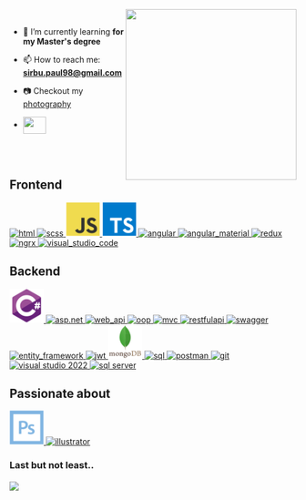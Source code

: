 <img
  width="300"
  height="300"
  align="right"
  src="https://user-images.githubusercontent.com/56299741/187033549-cad9423d-59b7-481a-897c-ab59f92d64df.gif"
/>
<br />
- 🌱 I’m currently learning **for my Master's degree**
- 📫 How to reach me: **sirbu.paul98@gmail.com** 
- 📷 Checkout my <a href="https://www.flickr.com/people/elysium98/">photography</a>

- <a href="https://linkedin.com/in/rishav-chanda-b89a791b3"><img
    align="center"
    src="https://raw.githubusercontent.com/rahuldkjain/github-profile-readme-generator/master/src/images/icons/Social/linked-in-alt.svg"
    height="30"
    width="40"
/></a>

<br /><br />
<h2>Frontend</h2>

<p align="left">
  <a href="https://www.w3schools.com/html/"
    ><img
      src="https://user-images.githubusercontent.com/56299741/186968973-93cb7848-5195-4c83-863a-02744670746f.png"
      alt="html"
      wdith="60"
      height="60"
    />
  </a>
  <a href=""
    ><img
      src="https://user-images.githubusercontent.com/56299741/187033804-7ddda725-77cf-4781-aff5-847439ccacc6.png"
      alt="scss"
      wdith="60"
      height="60"
    />
  </a>
  <a href="https://developer.mozilla.org/en-US/docs/Web/JavaScript">
    <img
      src="https://raw.githubusercontent.com/devicons/devicon/master/icons/javascript/javascript-original.svg"
      alt="javascript"
      width="60"
      height="60"
    />
  </a>
  <a href="https://www.typescriptlang.org/">
    <img
      src="https://raw.githubusercontent.com/devicons/devicon/master/icons/typescript/typescript-original.svg"
      alt="typescript"
      width="60"
      height="60"
    />
  </a>
  <a href="https://angular.io/"
    ><img
      src="https://user-images.githubusercontent.com/56299741/186973040-cc84f9a9-bf15-4dc1-8880-31a82daad754.png"
      alt="angular"
      wdith="60"
      height="60"
    />
  </a>
  <a href="https://material.angular.io/"
    ><img
      src="https://user-images.githubusercontent.com/56299741/186971593-95bcd4e9-3378-4cef-a6f0-4deec35417a7.png"
      alt="angular_material"
      wdith="60"
      height="60"
    />
  </a>
  <a href="https://redux.js.org/"
    ><img
      src="https://user-images.githubusercontent.com/56299741/186984055-5a419fd1-2525-425c-b8f2-b469c2de3d9c.svg"
      alt="redux"
      wdith="60"
      height="60"
    />
  </a>
  <a href="https://ngrx.io/"
    ><img
      src="https://user-images.githubusercontent.com/56299741/186983848-ee7829a2-8f43-4084-a4a3-5d5834bbcccd.svg"
      alt="ngrx"
      wdith="60"
      height="60"
    />
  </a>
  <a href="https://code.visualstudio.com/"
    ><img
      src="https://user-images.githubusercontent.com/56299741/186976004-4a6e8090-5fcf-4d1f-8b38-733b085624ab.png"
      alt="visual_studio_code"
      wdith="60"
      height="60"
    />
  </a>
</p>

<h2>Backend</h2>

<p align="left">
  <a href="https://www.w3schools.com/cs/">
    <img
      src="https://raw.githubusercontent.com/devicons/devicon/master/icons/csharp/csharp-original.svg"
      alt="csharp"
      width="60"
      height="60"
    />
  </a>
  <a href="https://docs.microsoft.com/en-us/aspnet/core/?view=aspnetcore-6.0">
    <img
      src="https://user-images.githubusercontent.com/56299741/186975269-de812941-16de-4973-94cd-7620daa388d8.svg"
      alt="asp.net"
      width="60"
      height="60"
    />
  </a>
  <a href="https://developer.mozilla.org/en-US/docs/Web/API"
    ><img
      src="https://user-images.githubusercontent.com/56299741/186980830-34ccc877-76f6-43c9-aba6-29ae243a028a.png"
      alt="web_api"
      wdith="60"
      height="60"
    />
  </a>
  <a href="https://www.w3schools.com/cs/cs_oop.php"
    ><img
      src="https://user-images.githubusercontent.com/56299741/186981353-69c43d54-35e2-4207-8793-d68716dd49cf.png"
      alt="oop"
      wdith="50"
      height="50"
    />
  </a>
  <a
    href="https://docs.microsoft.com/en-us/aspnet/core/mvc/overview?view=aspnetcore-6.0"
    ><img
      src="https://user-images.githubusercontent.com/56299741/186983024-72409b5a-87d1-4ed1-b713-ac3d527df87c.png"
      alt="mvc"
      wdith="60"
      height="60"
    />
  </a>
  <a href="https://restfulapi.net/"
    ><img
      src="https://user-images.githubusercontent.com/56299741/186983307-795846eb-8cfb-409c-9973-0e72a0198b31.png"
      alt="restfulapi"
      wdith="60"
      height="60"
    />
  </a>
  <a href="https://swagger.io/">
    <img
      src="https://user-images.githubusercontent.com/56299741/186985757-5adfa3f2-8c20-4d27-bb35-20c0722ac008.png"
      alt="swagger"
      width="220"
      height="60"
    />
  </a>
  <a href="https://docs.microsoft.com/en-us/ef/core/"
    ><img
      src="https://user-images.githubusercontent.com/56299741/186971358-66bc2f02-bf2c-4544-9f23-2b0607d01a68.jpg"
      alt="entity_framework"
      wdith="60"
      height="60"
    />
  </a>
  <a href="https://jwt.io/"
    ><img
      src="https://user-images.githubusercontent.com/56299741/186971791-fac69979-92f2-42e1-8cdc-7f00134390a2.png"
      alt="jwt"
      wdith="40"
      height="50"
    />
  </a>
  <a href="https://www.mongodb.com/">
    <img
      src="https://raw.githubusercontent.com/devicons/devicon/master/icons/mongodb/mongodb-original-wordmark.svg"
      alt="mongodb"
      width="60"
      height="60"
    />
  </a>
  <a href="https://www.w3schools.com/sql/"
    ><img
      src="https://user-images.githubusercontent.com/56299741/186986508-5e5a6e12-0409-4e2f-b7a9-79ee60c1d807.png"
      alt="sql"
      wdith="60"
      height="60"
    />
  </a>
  <a href="https://postman.com">
    <img
      src="https://www.vectorlogo.zone/logos/getpostman/getpostman-icon.svg"
      alt="postman"
      width="60"
      height="60"
    />
  </a>
  <a href="https://git-scm.com/" target="_blank" rel="noreferrer">
    <img
      src="https://www.vectorlogo.zone/logos/git-scm/git-scm-icon.svg"
      alt="git"
      width="50"
      height="50"
    />
  </a>
  <a href="https://visualstudio.microsoft.com/vs/"
    ><img
      src="https://user-images.githubusercontent.com/56299741/186976950-0f66b147-bb27-4250-adc9-c18fbb53fbb2.png"
      alt="visual studio 2022"
      wdith="60"
      height="60"
    />
  </a>
  <a href="https://www.microsoft.com/en-us/sql-server/sql-server-downloads"
    ><img
      src="https://user-images.githubusercontent.com/56299741/186990087-cc1ef256-ccba-49d1-aad4-ce68fefd3e39.svg"
      alt="sql server"
      wdith="60"
      height="60"
    />
  </a>
</p>

<h2>Passionate about</h2>
<a href="https://www.photoshop.com/en">
  <img
    src="https://raw.githubusercontent.com/devicons/devicon/master/icons/photoshop/photoshop-line.svg"
    alt="photoshop"
    width="60"
    height="60"
  />
</a>
<a href="https://www.adobe.com/ro/products/illustrator.html">
  <img
    src="https://user-images.githubusercontent.com/56299741/186989061-7386e67d-a86a-4715-9891-f81720e0a5cb.png"
    alt="illustrator"
    width="60"
    height="60"
  />
</a>
<h3>Last but not least..</h3>
<img
  align="center"
  src="https://user-images.githubusercontent.com/56299741/186991405-adaaaed5-f61d-4816-994d-dfe1949f5eca.gif"
/>
